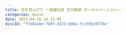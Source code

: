 ```yaml
---
title: 空を見上げて ～英雄伝説 空の軌跡 ボーカルバージョン～
categories: music
date: 2023-04-16 14:15:05
discID: "f7e02a6e-7b97-4223-b90a-fcc550c6f78e"
---
```

